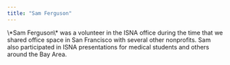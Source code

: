 ```yaml
---
title: "Sam Ferguson"
---
```


<p>\*Sam Ferguson\* was a volunteer in the <span class="caps">ISNA</span> office during the time that we shared office space in San Francisco with several other nonprofits. Sam also participated in <span class="caps">ISNA</span> presentations for medical students and others around the Bay Area.</p>